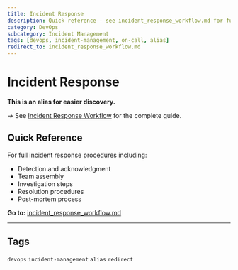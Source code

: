 ```yaml
---
title: Incident Response
description: Quick reference - see incident_response_workflow.md for full details
category: DevOps
subcategory: Incident Management
tags: [devops, incident-management, on-call, alias]
redirect_to: incident_response_workflow.md
---
```


# Incident Response

**This is an alias for easier discovery.**

→ See [Incident Response Workflow](./incident_response_workflow.md) for the complete guide.

## Quick Reference

For full incident response procedures including:
- Detection and acknowledgment
- Team assembly
- Investigation steps
- Resolution procedures  
- Post-mortem process

**Go to:** [incident_response_workflow.md](./incident_response_workflow.md)

---

## Tags
`devops` `incident-management` `alias` `redirect`
